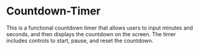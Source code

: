 # Countdown-Timer
This is a functional countdown timer that allows users to input minutes and seconds, and then displays the countdown on the screen. The timer includes controls to start, pause, and reset the countdown.
